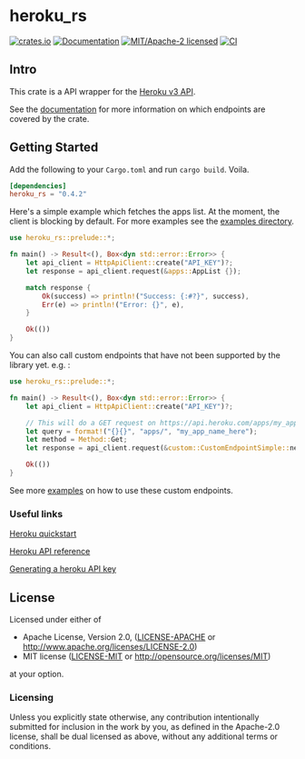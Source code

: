 # heroku_rs

[![crates.io](https://img.shields.io/crates/v/heroku_rs.svg)](https://crates.io/crates/heroku_rs)
[![Documentation](https://docs.rs/heroku_rs/badge.svg)](https://docs.rs/heroku_rs)
[![MIT/Apache-2 licensed](https://img.shields.io/crates/l/heroku_rs.svg)](./LICENSE)
[![CI](https://github.com/bensadiku/heroku_rs/workflows/Heroku/badge.svg)](https://github.com/bensadiku/heroku_rs/actions?query=workflow%3AHerokuCI)

## Intro

This crate is a API wrapper for the [Heroku v3 API](https://devcenter.heroku.com/articles/platform-api-reference/).

See the [documentation](https://github.com/bensadiku/heroku_rs/blob/master/docs/ENDPOINTS.md) for more information on which endpoints are covered by the crate. 

## Getting Started
Add the following to your `Cargo.toml` and run `cargo build`. Voila.

```toml
[dependencies]
heroku_rs = "0.4.2"
```

Here's a simple example which fetches the apps list. At the moment, the client is blocking by default. For more examples see the [examples directory](https://github.com/bensadiku/heroku_rs/tree/master/examples).

```rust
use heroku_rs::prelude::*;

fn main() -> Result<(), Box<dyn std::error::Error>> {
    let api_client = HttpApiClient::create("API_KEY")?;
    let response = api_client.request(&apps::AppList {});

    match response {
        Ok(success) => println!("Success: {:#?}", success),
        Err(e) => println!("Error: {}", e),
    }

    Ok(())
}
```

You can also call custom endpoints that have not been supported by the library yet. e.g. :


```rust
use heroku_rs::prelude::*;

fn main() -> Result<(), Box<dyn std::error::Error>> {
    let api_client = HttpApiClient::create("API_KEY")?;

    // This will do a GET request on https://api.heroku.com/apps/my_app_name_here
    let query = format!("{}{}", "apps/", "my_app_name_here");
    let method = Method::Get;
    let response = api_client.request(&custom::CustomEndpointSimple::new(query, method);

    Ok(())
}    

```

See more [examples](https://github.com/bensadiku/heroku_rs/blob/master/examples/src/custom_examples.rs) on how to use these custom endpoints.

### Useful links

[Heroku quickstart](https://devcenter.heroku.com/articles/platform-api-quickstart) 

[Heroku API reference](https://devcenter.heroku.com/articles/platform-api-reference)

[Generating a heroku API key](https://help.heroku.com/PBGP6IDE/how-should-i-generate-an-api-key-that-allows-me-to-use-the-heroku-platform-api)



## License

Licensed under either of

 * Apache License, Version 2.0, ([LICENSE-APACHE](LICENSE-APACHE) or http://www.apache.org/licenses/LICENSE-2.0)
 * MIT license ([LICENSE-MIT](LICENSE-MIT) or http://opensource.org/licenses/MIT)

at your option.

### Licensing

Unless you explicitly state otherwise, any contribution intentionally submitted
for inclusion in the work by you, as defined in the Apache-2.0 license, shall be
dual licensed as above, without any additional terms or conditions.



